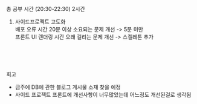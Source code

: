 총 공부 시간 (20:30-22:30) 2시간

1. 사이드프로젝트 고도화 <br />
배포 오류 시간 20분 이상 소요되는 문제 개선 -> 5분 미만<br />
프론트 UI 렌더링 시간 오래 걸리는 문제 개선 -> 스켈레톤 추가<br />
<br />




<br />
<br />

회고
- 금주에 DB에 관한 블로그 게시물 소재 찾을 예정
- 사이드 프로젝트 프론트에 개선사항이 너무많았는데 어느정도 개선된걸로 생각됨
